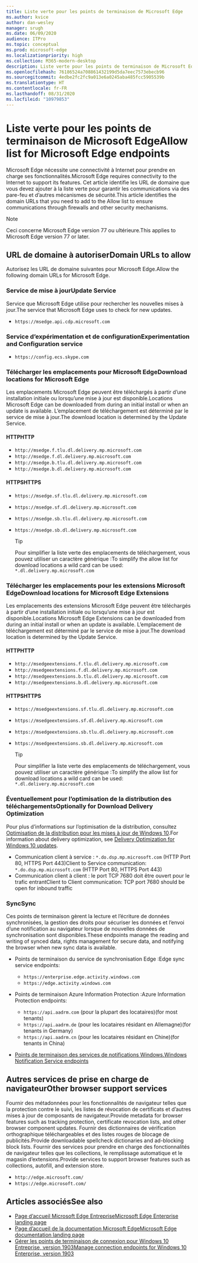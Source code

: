 ```yaml
---
title: Liste verte pour les points de terminaison de Microsoft Edge
ms.author: kvice
author: dan-wesley
manager: srugh
ms.date: 06/09/2020
audience: ITPro
ms.topic: conceptual
ms.prod: microsoft-edge
ms.localizationpriority: high
ms.collection: M365-modern-desktop
description: Liste verte pour les points de terminaison de Microsoft Edge
ms.openlocfilehash: 76186524a708861432199d5da7eec7573ebecb96
ms.sourcegitcommit: 4edbe2fc2fc9a013e6a0245aba485fcc5905539b
ms.translationtype: HT
ms.contentlocale: fr-FR
ms.lasthandoff: 08/31/2020
ms.locfileid: "10979853"
---
```

# <span data-ttu-id="07564-103">Liste verte pour les points de terminaison de Microsoft Edge</span><span class="sxs-lookup"><span data-stu-id="07564-103">Allow list for Microsoft Edge endpoints</span></span>

<span data-ttu-id="07564-104">Microsoft Edge nécessite une connectivité à Internet pour prendre en charge ses fonctionnalités.</span><span class="sxs-lookup"><span data-stu-id="07564-104">Microsoft Edge requires connectivity to the Internet to support its features.</span></span> <span data-ttu-id="07564-105">Cet article identifie les URL de domaine que vous devez ajouter à la liste verte pour garantir les communications via des pare-feu et d’autres mécanismes de sécurité.</span><span class="sxs-lookup"><span data-stu-id="07564-105">This article identifies the domain URLs that you need to add to the Allow list to ensure communications through firewalls and other security mechanisms.</span></span>

> [!NOTE]
> <span data-ttu-id="07564-106">Ceci concerne Microsoft Edge version 77 ou ultérieure.</span><span class="sxs-lookup"><span data-stu-id="07564-106">This applies  to Microsoft Edge version 77 or later.</span></span>

## <span data-ttu-id="07564-107">URL de domaine à autoriser</span><span class="sxs-lookup"><span data-stu-id="07564-107">Domain URLs to allow</span></span>

<span data-ttu-id="07564-108">Autorisez les URL de domaine suivantes pour Microsoft Edge.</span><span class="sxs-lookup"><span data-stu-id="07564-108">Allow the following domain URLs for Microsoft Edge.</span></span>

### <span data-ttu-id="07564-109">Service de mise à jour</span><span class="sxs-lookup"><span data-stu-id="07564-109">Update Service</span></span>

<span data-ttu-id="07564-110">Service que Microsoft Edge utilise pour rechercher les nouvelles mises à jour.</span><span class="sxs-lookup"><span data-stu-id="07564-110">The service that Microsoft Edge uses to check for new updates.</span></span>

- `https://msedge.api.cdp.microsoft.com`

### <span data-ttu-id="07564-111">Service d’expérimentation et de configuration</span><span class="sxs-lookup"><span data-stu-id="07564-111">Experimentation and Configuration service</span></span>

- `https://config.ecs.skype.com`

### <span data-ttu-id="07564-112">Télécharger les emplacements pour Microsoft Edge</span><span class="sxs-lookup"><span data-stu-id="07564-112">Download locations for Microsoft Edge</span></span>

<span data-ttu-id="07564-113">Les emplacements Microsoft Edge peuvent être téléchargés à partir d’une installation initiale ou lorsqu’une mise à jour est disponible.</span><span class="sxs-lookup"><span data-stu-id="07564-113">Locations Microsoft Edge can be downloaded from during an initial install or when an update is available.</span></span> <span data-ttu-id="07564-114">L’emplacement de téléchargement est déterminé par le service de mise à jour.</span><span class="sxs-lookup"><span data-stu-id="07564-114">The download location is determined by the Update Service.</span></span>

#### <span data-ttu-id="07564-115">HTTP</span><span class="sxs-lookup"><span data-stu-id="07564-115">HTTP</span></span>

- `http://msedge.f.tlu.dl.delivery.mp.microsoft.com`
- `http://msedge.f.dl.delivery.mp.microsoft.com`
- `http://msedge.b.tlu.dl.delivery.mp.microsoft.com`
- `http://msedge.b.dl.delivery.mp.microsoft.com`

#### <span data-ttu-id="07564-116">HTTPS</span><span class="sxs-lookup"><span data-stu-id="07564-116">HTTPS</span></span>

- `https://msedge.sf.tlu.dl.delivery.mp.microsoft.com`
- `https://msedge.sf.dl.delivery.mp.microsoft.com`
- `https://msedge.sb.tlu.dl.delivery.mp.microsoft.com`
- `https://msedge.sb.dl.delivery.mp.microsoft.com`

  > [!TIP]
  > <span data-ttu-id="07564-117">Pour simplifier la liste verte des emplacements de téléchargement, vous pouvez utiliser un caractère générique :</span><span class="sxs-lookup"><span data-stu-id="07564-117">To simplify the allow list for download locations a wild card can be used:</span></span> `*.dl.delivery.mp.microsoft.com`

### <span data-ttu-id="07564-118">Télécharger les emplacements pour les extensions Microsoft Edge</span><span class="sxs-lookup"><span data-stu-id="07564-118">Download locations for Microsoft Edge Extensions</span></span>

<span data-ttu-id="07564-119">Les emplacements des extensions Microsoft Edge peuvent être téléchargés à partir d’une installation initiale ou lorsqu’une mise à jour est disponible.</span><span class="sxs-lookup"><span data-stu-id="07564-119">Locations Microsoft Edge Extensions can be downloaded from during an initial install or when an update is available.</span></span> <span data-ttu-id="07564-120">L’emplacement de téléchargement est déterminé par le service de mise à jour.</span><span class="sxs-lookup"><span data-stu-id="07564-120">The download location is determined by the Update Service.</span></span>

#### <span data-ttu-id="07564-121">HTTP</span><span class="sxs-lookup"><span data-stu-id="07564-121">HTTP</span></span>

- `http://msedgeextensions.f.tlu.dl.delivery.mp.microsoft.com`
- `http://msedgeextensions.f.dl.delivery.mp.microsoft.com`
- `http://msedgeextensions.b.tlu.dl.delivery.mp.microsoft.com`
- `http://msedgeextensions.b.dl.delivery.mp.microsoft.com`

#### <span data-ttu-id="07564-122">HTTPS</span><span class="sxs-lookup"><span data-stu-id="07564-122">HTTPS</span></span>

- `https://msedgeextensions.sf.tlu.dl.delivery.mp.microsoft.com`
- `https://msedgeextensions.sf.dl.delivery.mp.microsoft.com`
- `https://msedgeextensions.sb.tlu.dl.delivery.mp.microsoft.com`
- `https://msedgeextensions.sb.dl.delivery.mp.microsoft.com`

  > [!TIP]
  > <span data-ttu-id="07564-123">Pour simplifier la liste verte des emplacements de téléchargement, vous pouvez utiliser un caractère générique :</span><span class="sxs-lookup"><span data-stu-id="07564-123">To simplify the allow list for download locations a wild card can be used:</span></span> `*.dl.delivery.mp.microsoft.com`

### <span data-ttu-id="07564-124">Éventuellement pour l’optimisation de la distribution des téléchargements</span><span class="sxs-lookup"><span data-stu-id="07564-124">Optionally for Download Delivery Optimization</span></span>

<span data-ttu-id="07564-125">Pour plus d’informations sur l’optimisation de la distribution, consultez [Optimisation de la distribution pour les mises à jour de Windows 10](https://aka.ms/waas-do).</span><span class="sxs-lookup"><span data-stu-id="07564-125">For information about delivery optimization, see [Delivery Optimization for Windows 10 updates](https://aka.ms/waas-do).</span></span>

- <span data-ttu-id="07564-126">Communication client à service : `*.do.dsp.mp.microsoft.com` (HTTP Port 80, HTTPS Port 443)</span><span class="sxs-lookup"><span data-stu-id="07564-126">Client to Service communication: `*.do.dsp.mp.microsoft.com` (HTTP Port 80, HTTPS Port 443)</span></span>
- <span data-ttu-id="07564-127">Communication client à client : le port TCP 7680 doit être ouvert pour le trafic entrant</span><span class="sxs-lookup"><span data-stu-id="07564-127">Client to Client communication: TCP port 7680 should be open for inbound traffic</span></span>

### <span data-ttu-id="07564-128">Sync</span><span class="sxs-lookup"><span data-stu-id="07564-128">Sync</span></span>

<span data-ttu-id="07564-129">Ces points de terminaison gèrent la lecture et l’écriture de données synchronisées, la gestion des droits pour sécuriser les données et l’envoi d’une notification au navigateur lorsque de nouvelles données de synchronisation sont disponibles.</span><span class="sxs-lookup"><span data-stu-id="07564-129">These endpoints manage the reading and writing of synced data, rights management for secure data, and notifying the browser when new sync data is available.</span></span>

- <span data-ttu-id="07564-130">Points de terminaison du service de synchronisation Edge :</span><span class="sxs-lookup"><span data-stu-id="07564-130">Edge sync service endpoints:</span></span>

  - `https://enterprise.edge.activity.windows.com`
  - `https://edge.activity.windows.com`

- <span data-ttu-id="07564-131">Points de terminaison Azure Information Protection :</span><span class="sxs-lookup"><span data-stu-id="07564-131">Azure Information Protection endpoints:</span></span>

  - `https://api.aadrm.com` <span data-ttu-id="07564-132">(pour la plupart des locataires)</span><span class="sxs-lookup"><span data-stu-id="07564-132">(for most tenants)</span></span>
  - `https://api.aadrm.de` <span data-ttu-id="07564-133">(pour les locataires résidant en Allemagne)</span><span class="sxs-lookup"><span data-stu-id="07564-133">(for tenants in Germany)</span></span>
  - `https://api.aadrm.cn` <span data-ttu-id="07564-134">(pour les locataires résidant en Chine)</span><span class="sxs-lookup"><span data-stu-id="07564-134">(for tenants in China)</span></span>

- [<span data-ttu-id="07564-135">Points de terminaison des services de notifications Windows.</span><span class="sxs-lookup"><span data-stu-id="07564-135">Windows Notification Service endpoints</span></span>](https://docs.microsoft.com/windows/uwp/design/shell/tiles-and-notifications/firewall-allowlist-config)

## <span data-ttu-id="07564-136">Autres services de prise en charge de navigateur</span><span class="sxs-lookup"><span data-stu-id="07564-136">Other browser support services</span></span>

<span data-ttu-id="07564-137">Fournir des métadonnées pour les fonctionnalités de navigateur telles que la protection contre le suivi, les listes de révocation de certificats et d’autres mises à jour de composants de navigateur.</span><span class="sxs-lookup"><span data-stu-id="07564-137">Provide metadata for browser features such as tracking protection, certificate revocation lists, and other browser component updates.</span></span> <span data-ttu-id="07564-138">Fournir des dictionnaires de vérification orthographique téléchargeables et des listes rouges de blocage de publicités.</span><span class="sxs-lookup"><span data-stu-id="07564-138">Provide downloadable spellcheck dictionaries and ad-blocking block lists.</span></span> <span data-ttu-id="07564-139">Fournir des services pour prendre en charge des fonctionnalités de navigateur telles que les collections, le remplissage automatique et le magasin d’extensions.</span><span class="sxs-lookup"><span data-stu-id="07564-139">Provide services to support browser features such as collections, autofill, and extension store.</span></span>

- `http://edge.microsoft.com/`
- `https://edge.microsoft.com/`

## <span data-ttu-id="07564-140">Articles associés</span><span class="sxs-lookup"><span data-stu-id="07564-140">See also</span></span>

- [<span data-ttu-id="07564-141">Page d’accueil Microsoft Edge Entreprise</span><span class="sxs-lookup"><span data-stu-id="07564-141">Microsoft Edge Enterprise landing page</span></span>](https://aka.ms/EdgeEnterprise)
- [<span data-ttu-id="07564-142">Page d’accueil de la documentation Microsoft Edge</span><span class="sxs-lookup"><span data-stu-id="07564-142">Microsoft Edge documentation landing page</span></span>](https://docs.microsoft.com/DeployEdge/)
- [<span data-ttu-id="07564-143">Gérer les points de terminaison de connexion pour Windows 10 Entreprise, version 1903</span><span class="sxs-lookup"><span data-stu-id="07564-143">Manage connection endpoints for Windows 10 Enterprise, version 1903</span></span>](https://docs.microsoft.com/windows/privacy/manage-windows-1903-endpoints)
